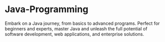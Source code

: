 # Java-Programming
 Embark on a Java journey, from basics to advanced programs. Perfect for beginners and experts, master Java and unleash the full potential of software development, web applications, and enterprise solutions.
